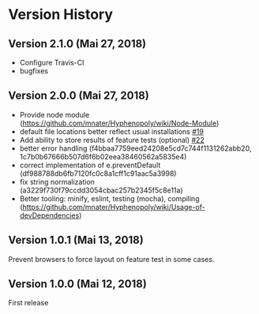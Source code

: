 # Version History

## Version 2.1.0 (Mai 27, 2018)
* Configure Travis-CI
* bugfixes

## Version 2.0.0 (Mai 27, 2018)
* Provide node module (https://github.com/mnater/Hyphenopoly/wiki/Node-Module)
* default file locations better reflect usual installations [#19](https://github.com/mnater/Hyphenopoly/issues/19)
* Add ability to store results of feature tests (optional) [#22](https://github.com/mnater/Hyphenopoly/issues/22)
* better error handling (f4bbaa7759eed24208e5cd7c744f1131262abb20, 1c7b0b67666b507d6f6b02eea38460562a5835e4)
* correct implementation of e.preventDefault (df988788db6fb7120fc0c8a1cff1c91aac5a3998)
* fix string normalization (a3229f730f79ccdd3054cbac257b2345f5c8e11a)
* Better tooling: minify, eslint, testing (mocha), compiling (https://github.com/mnater/Hyphenopoly/wiki/Usage-of-devDependencies)

## Version 1.0.1 (Mai 13, 2018)
Prevent browsers to force layout on feature test in some cases.

## Version 1.0.0 (Mai 12, 2018)
First release
